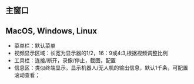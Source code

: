 
## 主窗口

## MacOS, Windows, Linux
 - 菜单栏：默认菜单
 - 视频显示区域：长宽为显示器的1/2，16：9或4:3,根据视频调整比例
 - 工具栏：连接/断开，录像/停止，截图，配置
 - 信息区：类似终端显示，显示机器人/无人机的输出信息，默认1千条，可配置滚动查看；


